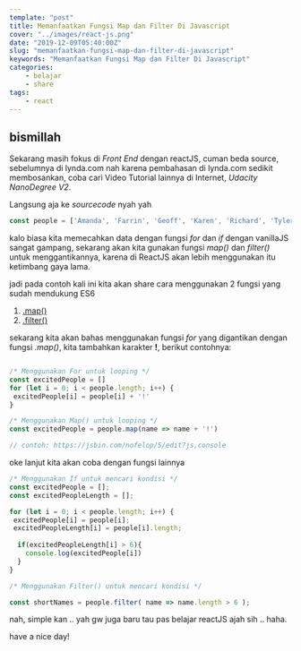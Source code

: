 ```yaml
---
template: "post"
title: Memanfaatkan Fungsi Map dan Filter Di Javascript
cover: "../images/react-js.png"
date: "2019-12-09T05:40:00Z"
slug: "memanfaatkan-fungsi-map-dan-filter-di-javascript"
keywords: "Memanfaatkan Fungsi Map dan Filter Di Javascript"
categories: 
    - belajar
    - share
tags:
    - react
---
```


## bismillah

Sekarang masih fokus di *Front End* dengan reactJS, cuman beda source, sebelumnya di lynda.com nah karena pembahasan di lynda.com sedikit membosankan, coba cari Video Tutorial lainnya di Internet, *Udacity NanoDegree V2*.

Langsung aja ke *sourcecode* nyah yah

```javascript
const people = ['Amanda', 'Farrin', 'Geoff', 'Karen', 'Richard', 'Tyler'];
```
kalo biasa kita memecahkan data dengan fungsi *for* dan *if* dengan vanillaJS sangat gampang, sekarang akan kita gunakan fungsi *map()* dan *filter()* untuk menggantikannya, karena di ReactJS akan lebih menggunakan itu ketimbang gaya lama.

jadi pada contoh kali ini kita akan share cara menggunakan 2 fungsi yang sudah mendukung ES6

1. [.map()](https://developer.mozilla.org/en-US/docs/Web/JavaScript/Reference/Global_Objects/Array/map)
2. [.filter()](https://developer.mozilla.org/en-US/docs/Web/JavaScript/Reference/Global_Objects/Array/filter)

sekarang kita akan bahas menggunakan fungsi *for* yang digantikan dengan fungsi *.map()*, kita tambahkan karakter **!**, berikut contohnya:

```javascript

/* Menggunakan For untuk looping */
const excitedPeople = []
for (let i = 0; i < people.length; i++) {
 excitedPeople[i] = people[i] + '!'
}

/* Menggunakan Map() untuk looping */
const excitedPeople = people.map(name => name + '!')

// contoh: https://jsbin.com/nofelop/5/edit?js,console
```

oke lanjut kita akan coba dengan fungsi lainnya 

```javascript
/* Menggunakan If untuk mencari kondisi */
const excitedPeople = [];
const excitedPeopleLength = [];

for (let i = 0; i < people.length; i++) {
 excitedPeople[i] = people[i];
 excitedPeopleLength[i] = people[i].length;
 
  if(excitedPeopleLength[i] > 6){
    console.log(excitedPeople[i])
  }
}

/* Menggunakan Filter() untuk mencari kondisi */

const shortNames = people.filter( name => name.length > 6 );

```

nah, simple kan .. yah gw juga baru tau pas belajar reactJS ajah sih .. haha.

have a nice day!